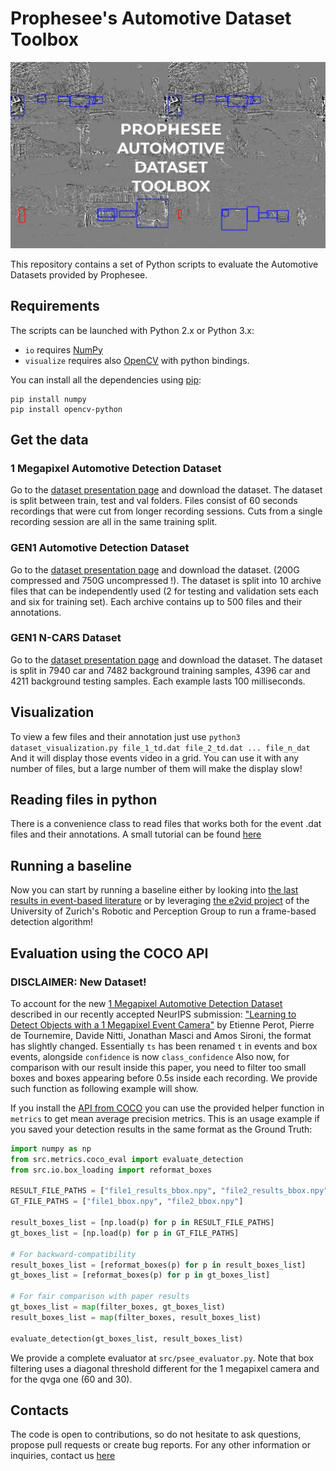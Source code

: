 # Prophesee's Automotive Dataset Toolbox

[![Prophesee Automotive Dataset](media/GEN1-Automotive-detection-dataset-thumbnail.jpg)](https://www.youtube.com/watch?v=VJ7VSUqFvVE&feature=youtu.be) 

This repository contains a set of Python scripts to evaluate the Automotive Datasets provided by Prophesee.

## Requirements

The scripts can be launched with Python 2.x or Python 3.x:
* `io` requires [NumPy](https://numpy.org/) 
* `visualize` requires also [OpenCV](https://opencv.org/) with python bindings.

You can install all the dependencies using [pip](https://pip.pypa.io/en/stable/):
```
pip install numpy
pip install opencv-python
```

## Get the data

### 1 Megapixel Automotive Detection Dataset

Go to the [dataset presentation page](https://www.prophesee.ai/2020/11/24/automotive-megapixel-event-based-dataset/) and download the dataset.
The dataset is split between train, test and val folders. 
Files consist of 60 seconds recordings that were cut from longer recording sessions. Cuts from a single recording session are all in the same training split.

### GEN1 Automotive Detection Dataset 

Go to the [dataset presentation page](https://www.prophesee.ai/2019/12/18/atis-automotive-detection-dataset/) and download the dataset.
(200G compressed and 750G uncompressed !). 
The dataset is split into 10 archive files that can be independently used (2 for testing and validation sets each and six for training set).
Each archive contains up to 500 files and their annotations.

### GEN1 N-CARS Dataset

Go to the [dataset presentation page](https://www.prophesee.ai/2018/03/13/dataset-n-cars/) and download the dataset.
The dataset is split in 7940 car and 7482 background training samples, 4396 car and 4211 background testing samples. Each example lasts 100 milliseconds.


## Visualization

To view a few files and their annotation just use
    `python3 dataset_visualization.py file_1_td.dat file_2_td.dat ... file_n_dat`
And it will display those events video in a grid. You can use it with any number of files, but a large number of them will
make the display slow!

## Reading files in python

There is a convenience class to read files that works both for the event .dat files and their annotations.
A small tutorial can be found [here](tutorial.ipynb)


## Running a baseline

Now you can start by running a baseline either by looking into [the last results in event-based literature](https://github.com/uzh-rpg/event-based_vision_resources) or by leveraging [the e2vid project](https://github.com/uzh-rpg/rpg_e2vid) of the University of Zurich's Robotic and Perception Group to run a frame-based detection algorithm!


## Evaluation using the COCO API

### DISCLAIMER: New Dataset! 

To account for the new [1 Megapixel Automotive Detection Dataset](https://www.prophesee.ai/2019/12/18/atis-automotive-detection-dataset/) described in our recently accepted NeurIPS submission: ["Learning to Detect Objects with a 1 Megapixel Event Camera"](https://papers.nips.cc/paper/2020/file/c213877427b46fa96cff6c39e837ccee-Paper.pdf) by Etienne Perot, Pierre de Tournemire, Davide Nitti, Jonathan Masci and Amos Sironi, the format has slightly changed. 
Essentially `ts` has been renamed `t` in events and box events, alongside `confidence` is now `class_confidence`
Also now, for comparison with our result inside this paper, you need to filter too small boxes and boxes appearing before 0.5s inside each recording. We provide such function
as following example will show.


If you install the [API from COCO](https://github.com/cocodataset/cocoapi) you can use the provided helper function in `metrics` to get mean average precision metrics.
This is an usage example if you saved your detection results in the same format as the Ground Truth:
```python
import numpy as np
from src.metrics.coco_eval import evaluate_detection
from src.io.box_loading import reformat_boxes

RESULT_FILE_PATHS = ["file1_results_bbox.npy", "file2_results_bbox.npy"]
GT_FILE_PATHS = ["file1_bbox.npy", "file2_bbox.npy"]

result_boxes_list = [np.load(p) for p in RESULT_FILE_PATHS]
gt_boxes_list = [np.load(p) for p in GT_FILE_PATHS]

# For backward-compatibility
result_boxes_list = [reformat_boxes(p) for p in result_boxes_list]
gt_boxes_list = [reformat_boxes(p) for p in gt_boxes_list]

# For fair comparison with paper results
gt_boxes_list = map(filter_boxes, gt_boxes_list)
result_boxes_list = map(filter_boxes, result_boxes_list)

evaluate_detection(gt_boxes_list, result_boxes_list)
```
We provide a complete evaluator at `src/psee_evaluator.py`. Note that box filtering uses a diagonal threshold different for the 1 megapixel camera and for the qvga one (60 and 30).


## Contacts
The code is open to contributions, so do not hesitate to ask questions, propose pull requests or create bug reports.
For any other information or inquiries, contact us [here](https://www.prophesee.ai/contact-us/)
